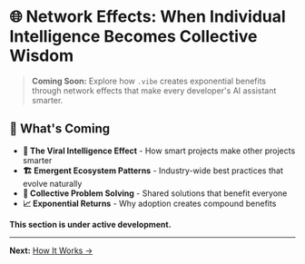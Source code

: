 # 🌐 Network Effects: When Individual Intelligence Becomes Collective Wisdom

> **Coming Soon:** Explore how `.vibe` creates exponential benefits through network effects that make every developer's AI assistant smarter.

## 🚀 What's Coming

- **🌊 The Viral Intelligence Effect** - How smart projects make other projects smarter
- **🏗️ Emergent Ecosystem Patterns** - Industry-wide best practices that evolve naturally
- **🤝 Collective Problem Solving** - Shared solutions that benefit everyone
- **📈 Exponential Returns** - Why adoption creates compound benefits

**This section is under active development.**

---

**Next:** [How It Works →](../04-how-it-works/01-autonomous-discovery.md)
